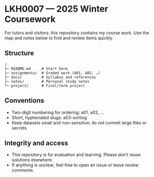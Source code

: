 # LKH0007 — 2025 Winter Coursework

For tutors and visitors: this repository contains my course work. Use the map and notes below to find and review items quickly.

## Structure
```text
/
├─ README.md     # Start here
├─ assignments/  # Graded work (A01, A02, …)
├─ docs/         # Syllabus and references
├─ notes/        # Personal study notes
└─ project/      # Final/term project
```

## Conventions
- Two-digit numbering for ordering: a01, a02, …
- Short, hyphenated slugs: a03-sorting
- Keep datasets small and non-sensitive; do not commit large files or secrets

## Integrity and access
- This repository is for evaluation and learning. Please don’t reuse solutions elsewhere.
- If anything is unclear, feel free to open an issue or leave review comments.
